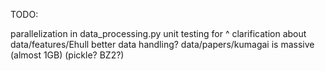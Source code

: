 TODO:

parallelization in data_processing.py
unit testing for ^
clarification about data/features/Ehull
better data handling? data/papers/kumagai is massive (almost 1GB) (pickle? BZ2?)